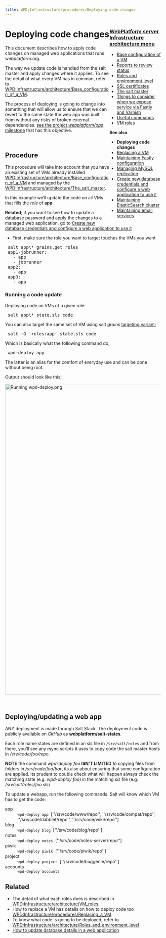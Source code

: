 ```yaml
---
title: WPD:Infrastructure/procedures/Deploying code changes
---
```

<div style="float:right;width:33%;word-wrap:break-word;clear:both;">
<h3><span class="mw-headline" id="WebPlatform_server_Infrastructure_architecture_menu"><a href="/wiki/WPD:Infrastructure/architecture" title="WPD:Infrastructure/architecture">WebPlatform server Infrastructure architecture menu</a></span></h3>
<div class="subpagelist">
<ul><li> <a href="/wiki/WPD:Infrastructure/architecture/Base_configuration_of_a_VM" title="WPD:Infrastructure/architecture/Base configuration of a VM">Base configuration of a VM</a></li>
<li> <a href="/wiki/WPD:Infrastructure/architecture/Reports_to_review_status" title="WPD:Infrastructure/architecture/Reports to review status">Reports to review status</a></li>
<li> <a href="/wiki/WPD:Infrastructure/architecture/Roles_and_environment_level" title="WPD:Infrastructure/architecture/Roles and environment level">Roles and environment level</a></li>
<li> <a href="/wiki/WPD:Infrastructure/architecture/SSL_certificates" title="WPD:Infrastructure/architecture/SSL certificates">SSL certificates</a></li>
<li> <a href="/wiki/WPD:Infrastructure/architecture/The_salt_master" title="WPD:Infrastructure/architecture/The salt master">The salt master</a></li>
<li> <a href="/wiki/WPD:Infrastructure/architecture/Things_to_consider_when_we_expose_service_via_Fastly_and_Varnish" title="WPD:Infrastructure/architecture/Things to consider when we expose service via Fastly and Varnish">Things to consider when we expose service via Fastly and Varnish</a></li>
<li> <a href="/wiki/WPD:Infrastructure/architecture/Useful_commands" title="WPD:Infrastructure/architecture/Useful commands">Useful commands</a></li>
<li> <a href="/wiki/WPD:Infrastructure/architecture/VM_roles" title="WPD:Infrastructure/architecture/VM roles">VM roles</a></div></li></ul>
<p><b>See also</b>
</p>
<ul><li> <strong class="selflink">Deploying code changes</strong></li>
<li> <a href="/wiki/WPD:Infrastructure/procedures/Replacing_a_VM" title="WPD:Infrastructure/procedures/Replacing a VM">Replacing a VM</a></li>
<li> <a href="/wiki/WPD:Infrastructure/procedures/Maintaining_Varnish_or_Fastly_configuration" title="WPD:Infrastructure/procedures/Maintaining Varnish or Fastly configuration">Maintaining Fastly configuration</a></li>
<li> <a href="/wiki/WPD:Infrastructure/procedures/Managing_MySQL_replication" title="WPD:Infrastructure/procedures/Managing MySQL replication">Managing MySQL replication</a></li>
<li> <a href="/wiki/WPD:Infrastructure/procedures/Create_new_database_credentials_configure_a_web_application_to_use_it" title="WPD:Infrastructure/procedures/Create new database credentials configure a web application to use it">Create new database credentials and configure a web application to use it</a></li>
<li> <a href="/wiki/WPD:Infrastructure/procedures/Maintaining_ElasticSearch_cluster" title="WPD:Infrastructure/procedures/Maintaining ElasticSearch cluster">Maintaining ElasticSearch cluster</a></li>
<li> <a href="/wiki/WPD:Infrastructure/procedures/Maintaining_email_services" title="WPD:Infrastructure/procedures/Maintaining email services">Maintaining email services</a></li></ul>
</div>
<h1><span class="mw-headline" id="Deploying_code_changes">Deploying code changes</span></h1>
<p>This document describes how to apply code changes on managed web applications that runs <i>webplatform.org</i>.
</p><p>The way we update code is handled from the salt master and apply changes where it applies. To see the detail of what every VM has in common, refer to <a href="/wiki/WPD:Infrastructure/architecture/Base_configuration_of_a_VM" title="WPD:Infrastructure/architecture/Base configuration of a VM">WPD:Infrastructure/architecture/Base_configuration_of_a_VM</a>.
</p><p>The process of deploying is going to change into something that will allow us to ensure that we can revert to the same state the web app was built from without any risks of broken external dependencies. <a rel="nofollow" class="external text" href="https://github.com/webplatform/ops/issues?milestone=1">see the project <i>webplatform/ops</i> milestone</a> that has this objective.
</p><p><br />
</p>
<h2><span class="mw-headline" id="Procedure">Procedure</span></h2>
<p>This procedure will take into account that you have an existing set of VMs already installed  <a href="/wiki/WPD:Infrastructure/architecture/Base_configuration_of_a_VM" title="WPD:Infrastructure/architecture/Base configuration of a VM">WPD:Infrastructure/architecture/Base_configuration_of_a_VM</a> and managed by the <a href="/wiki/WPD:Infrastructure/architecture/The_salt_master" title="WPD:Infrastructure/architecture/The salt master">WPD:Infrastructure/architecture/The_salt_master</a>.
</p><p>In this example we’ll update the code on all VMs that fills the <i>role</i> of <b>app</b>.
</p><p><b>Related</b>; if you want to see how to update a database password and apply the changes to a managed web application, go to  <a href="/wiki/WPD:Infrastructure/procedures/Create_new_database_credentials_configure_a_web_application_to_use_it" title="WPD:Infrastructure/procedures/Create new database credentials configure a web application to use it">Create new database credentials and configure a web application to use it</a>
</p>
<ul><li> First, make sure the role you want to target touches the VMs you want</li></ul>
<pre> salt app\* grains.get roles
 app1-jobrunner:
   - app
   - jobrunner
 app2:
   - app
 app3:
   - app
</pre>
<h3><span class="mw-headline" id="Running_a_code_update">Running a code update</span></h3>
<p>Deploying code on VMs of a given role:
</p>
<pre> salt app\* state.sls code
</pre>
<p>You can also target the same set of VM using salt <i>grains</i> <a rel="nofollow" class="external text" href="http://docs.saltstack.com/en/latest/topics/targeting/grains.html">targeting variant</a>;
</p>
<pre> salt -G 'roles:app' state.sls code
</pre>
<p>Which is basically what the following command do;
</p>
<pre> wpd-deploy app
</pre>
<p>The latter is an alias for the comfort of everyday use and can be done without being root.
</p><p>Output should look like this;
</p><p><a href="/wiki/File:Running_wpd-deploy.png" class="image"><img alt="Running wpd-deploy.png" src="//static.webplatform.org/w/public/0/0d/Running_wpd-deploy.png" width="1291" height="1004" /></a>
</p><p><br />
</p>
<h2><span class="mw-headline" id="Deploying.2Fupdating_a_web_app">Deploying/updating a web app</span></h2>
<p>ANY deployment is made through Salt Stack. The deployment code is publicly available on <i>GitHub</i> as  <a rel="nofollow" class="external text" href="https://github.com/webplatform/salt-states"><b>webplatform/salt-states</b></a>.
</p><p>Each role name states are defined in an <i>sls</i> file in <code>/srv/salt/roles</code> and from there, you’ll see any rsync scripts it uses to copy code the salt master hosts in <i>/srv/code/foo/repo</i>. 
</p><p><b>NOTE</b> the command <i>wpd-deploy foo</i> <b>ISN’T LIMITED</b> to copying files from folders in <i>/srv/code/foo/bar</i>, its also about ensuring that some configuration are applied.  Its prudent to double check what will happen always check the matching state (e.g.  <i>wpd-deploy foo</i>) in the matching <i>sls</i> file (e.g. <i>/srv/salt/roles/foo.sls</i>)
</p><p>To update a webapp, run the following commands. Salt will know which VM has to get the code:
</p>
<dl><dt>app</dt>
<dd><code>wpd-deploy app</code>&#160;&#160;[''/srv/code/www/repo'', ''/srv/code/compat/repo'', ''/srv/code/dabblet/repo'', ''/srv/code/wiki/repo'']</dd>
<dt>blog</dt>
<dd><code>wpd-deploy blog</code>&#160;&#160;[''/srv/code/blog/repo'']</dd>
<dt>notes</dt>
<dd><code>wpd-deploy notes</code>&#160;&#160;[''/srv/code/notes-server/repo'']</dd>
<dt>piwik</dt>
<dd><code>wpd-deploy piwik</code>&#160;&#160;[''/srv/code/piwik/repo'']</dd>
<dt>project</dt>
<dd><code>wpd-deploy project</code>&#160;&#160;[''/srv/code/buggenie/repo'']</dd>
<dt>accounts</dt>
<dd><code>wpd-deploy accounts</code></dd></dl>
<h2><span class="mw-headline" id="Related">Related</span></h2>
<ul><li> The detail of what each roles does is described in <a href="/wiki/WPD:Infrastructure/architecture/VM_roles" title="WPD:Infrastructure/architecture/VM roles">WPD:Infrastructure/architecture/VM_roles</a>.</li>
<li> How to replace a VM has details on how to deploy code too <a href="/wiki/WPD:Infrastructure/procedures/Replacing_a_VM" title="WPD:Infrastructure/procedures/Replacing a VM">WPD:Infrastructure/procedures/Replacing_a_VM</a>.</li>
<li> To know what code is going to be deployed, refer to <a href="/wiki/WPD:Infrastructure/architecture/Roles_and_environment_level" title="WPD:Infrastructure/architecture/Roles and environment level">WPD:Infrastructure/architecture/Roles_and_environment_level</a></li>
<li> <a href="/wiki/WPD:Infrastructure/architecture/Useful_commands#Create_a_database.2C_a_user.2C_set_new_privileges_and_update_a_web_application" title="WPD:Infrastructure/architecture/Useful commands">How to update database details in a web application</a></li></ul>

<!-- Saved in parser cache with key wpwiki:pcache:idhash:2-0!*!0!!*!5!*!esi=1 and timestamp 20150731180819 and revision id 101526
 -->
